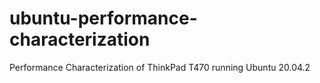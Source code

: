 # ubuntu-performance-characterization
Performance Characterization of ThinkPad T470 running Ubuntu 20.04.2
